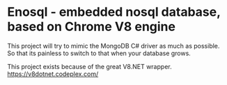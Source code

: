 Enosql - embedded nosql database, based on Chrome V8 engine
==============================================================
This project will try to mimic the MongoDB C# driver as much as possible.  
So that its painless to switch to that when your database grows.  

This project exists because of the great V8.NET wrapper.  
https://v8dotnet.codeplex.com/